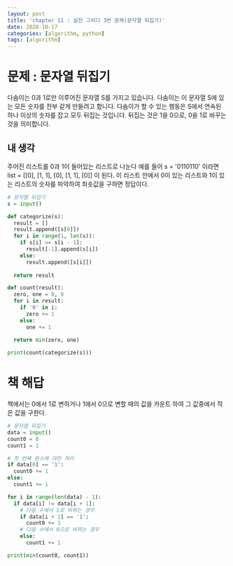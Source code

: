 ```yaml
---
layout: post
title: 'chapter 11 : 실전 그리디 3번 문제(문자열 뒤집기)'
date: 2020-10-17
categories: [algorithm, python]
tags: [algorithm]
---
```

# 문제 : 문자열 뒤집기
다솜이는 0과 1로만 이루어진 문자열 S를 가지고 있습니다. 다솜이는 이 문자열 S에 있는 모든 숫자를 전부 같게 만들려고 합니다. 다솜이가 할 수 있는 행동은 S에서 연속된 하나 이상의 숫자를 잡고 모두 뒤집는 것입니다. 뒤집는 것은 1을 0으로, 0을 1로 바꾸는 것을 의미합니다.
## 내 생각
주어진 리스트를 0과 1이 들어있는 리스트로 나눈다 예를 들어 s = '0110110' 이라면 list = [[0], [1, 1], [0], [1, 1], [0]] 이 된다. 이 리스트 안에서 0이 있는 리스트와 1이 있는 리스트의 숫자를 파악하여 최솟값을 구하면 정답이다.
```python
# 문자열 뒤집기
s = input()

def categorize(s):
  result = []
  result.append([s[0]])
  for i in range(1, len(s)):
    if s[i] == s[i - 1]:
      result[-1].append(s[i])
    else:
      result.append([s[i]])
    
  return result

def count(result):
  zero, one = 0, 0
  for i in result:
    if '0' in i:
      zero += 1
    else:
      one += 1
  
  return min(zero, one)

print(count(categorize(s)))
```
# 책 해답
책에서는 0에서 1로 변하거나 1에서 0으로 변할 때의 값을 카운트 하여 그 값중에서 작은 값을 구한다.
```python
# 문자열 뒤집기
data = input()
count0 = 0
count1 = 1

# 첫 번쨰 원소에 대한 처리
if data[0] == '1':
  count0 += 1
else:
  count1 += 1

for i in range(len(data) - 1):
  if data[i] != data[i + 1]:
    # 다음 수에서 1로 바뀌는 경우
    if data[i + 1] == '1':
      count0 += 1
    # 다음 수에서 0으로 바뀌는 경우
    else:
      count1 += 1

print(min(count0, count1))
```
